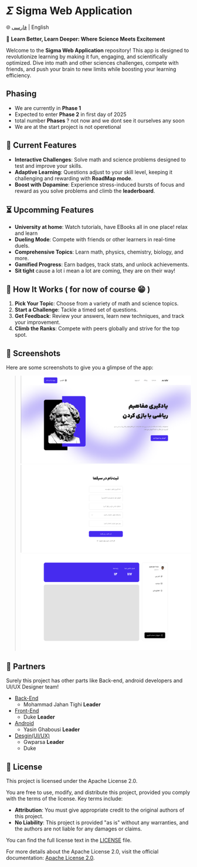 # **$\Sigma$ Sigma Web Application**

🌐 [فارسی](README.fa.md) | English

🚀 **Learn Better, Learn Deeper: Where Science Meets Excitement**

Welcome to the **Sigma Web Application** repository! This app is designed to revolutionize learning by making it fun, engaging, and scientifically optimized. Dive into math and other sciences challenges, compete with friends, and push your brain to new limits while boosting your learning efficiency.


## Phasing

- We are currently in **Phase 1**
- Expected to enter **Phase 2** in first day of 2025
- total number **Phases** ? not now and we dont see it ourselves any soon
- We are at the start project is not operetional

## 🎯 Current Features

- **Interactive Challenges**: Solve math and science problems designed to test and improve your skills.
- **Adaptive Learning**: Questions adjust to your skill level, keeping it challenging and rewarding with **RoadMap mode**.
- **Boost with Dopamine**: Experience stress-induced bursts of focus and reward as you solve problems and climb the **leaderboard**.


## ⏳ Upcomming Features

- **University at home**: Watch tutorials, have EBooks all in one place! relax and learn
- **Dueling Mode**: Compete with friends or other learners in real-time duels.
- **Comprehensive Topics**: Learn math, physics, chemistry, biology, and more.
- **Gamified Progress**: Earn badges, track stats, and unlock achievements.
- **Sit tight** cause a lot i mean a lot are coming, they are on their way!


## 🧪 How It Works ( for now of course 😁 )

1. **Pick Your Topic**: Choose from a variety of math and science topics.
2. **Start a Challenge**: Tackle a timed set of questions.
3. **Get Feedback**: Review your answers, learn new techniques, and track your improvement.
4. **Climb the Ranks**: Compete with peers globally and strive for the top spot.


## 📱 Screenshots

Here are some screenshots to give you a glimpse of the app:

> ![Hero Section](preview/HeroSection.png "Hero Section")
> ![Saign Up](preview/SignUP.png "Sign up page")
> ![DashBoard](preview/Dashboard.png "DashBoard")

## 🤝 Partners

Surely this project has other parts like Back-end, android developers and UI/UX Designer team!

- [Back-End](https://github.com/mohammad2831/math/tree/master)
   - Mohammad Jahan Tighi **Leader**
- [Front-End]()
   - Duke **Leader**
- [Android]()
   - Yasin Ghabousi **Leader**
- [Desgin(UI/UX)]()
   - Gwparsa **Leader**
   - Duke


## 📜 License

This project is licensed under the Apache License 2.0. 

You are free to use, modify, and distribute this project, provided you comply with the terms of the license. Key terms include:

- **Attribution**: You must give appropriate credit to the original authors of this project.
- **No Liability**: This project is provided "as is" without any warranties, and the authors are not liable for any damages or claims.

You can find the full license text in the [LICENSE](LICENSE) file.

For more details about the Apache License 2.0, visit the official documentation: [Apache License 2.0](https://www.apache.org/licenses/LICENSE-2.0).